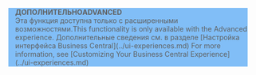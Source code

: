 <blockquote STYLE="background: #81BEF7;border-left:None"><span data-ttu-id="fb37b-101"><b>ДОПОЛНИТЕЛЬНО</b></span><span class="sxs-lookup"><span data-stu-id="fb37b-101"><b>ADVANCED</b></span></span><br /><span data-ttu-id="fb37b-102">Эта функция доступна только с расширенными возможностями.</span><span class="sxs-lookup"><span data-stu-id="fb37b-102">This functionality is only available with the Advanced experience.</span></span> <span data-ttu-id="fb37b-103">Дополнительные сведения см. в разделе [Настройка интерфейса Business Central](../ui-experiences.md) </span><span class="sxs-lookup"><span data-stu-id="fb37b-103">For more information, see [Customizing Your Business Central Experience](../ui-experiences.md) </span></span></blockquote>
